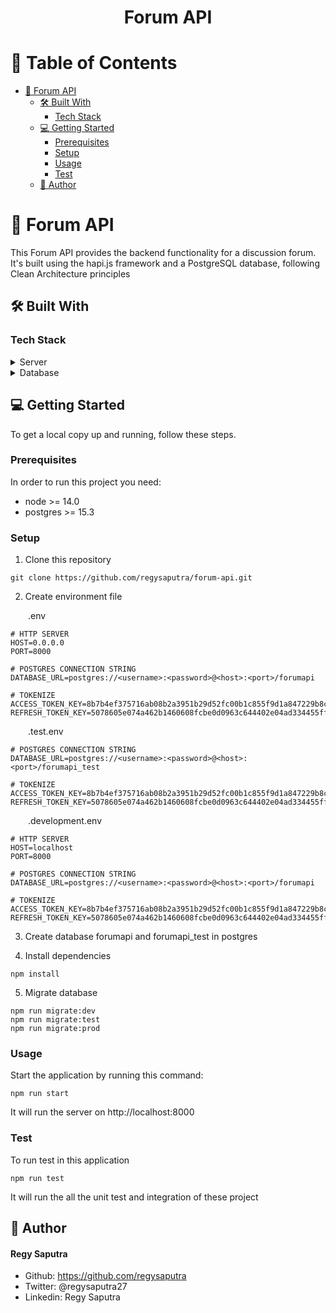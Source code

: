 <h1 align="center">Forum API</h1>

# :green_book: Table of Contents
* [📖 Forum API ](#-forum-api)
  * [🛠 Built With ](#-built-with)
    * [Tech Stack](#tech-stack)
  * [💻 Getting Started ](#-getting-started)
    * [Prerequisites](#prerequisites)
    * [Setup](#setup)
    * [Usage](#usage)
    * [Test](#test)
  * [👥 Author](#-author)

# 📖 Forum API<a name="forum-api"></a>
This Forum API provides the backend functionality for a discussion forum. It's built using the hapi.js framework and a PostgreSQL database, following Clean Architecture principles

## 🛠 Built With<a name="built-with"></a>

### Tech Stack
<details>
  <summary>Server</summary>
  Node.js with Hapi framework
</details>
<details>
  <summary>Database</summary>
  Postgresql
</details>

## 💻 Getting Started<a name="getting-started"></a>
To get a local copy up and running, follow these steps.
### Prerequisites
In order to run this project you need:
- node >= 14.0
- postgres >= 15.3

### Setup
1. Clone this repository
```
git clone https://github.com/regysaputra/forum-api.git
```
2. Create environment file

&emsp;&emsp;.env
```
# HTTP SERVER  
HOST=0.0.0.0
PORT=8000

# POSTGRES CONNECTION STRING
DATABASE_URL=postgres://<username>:<password>@<host>:<port>/forumapi

# TOKENIZE
ACCESS_TOKEN_KEY=8b7b4ef375716ab08b2a3951b29d52fc00b1c855f9d1a847229b8c5935bef56d9d271e76a9cf08e614300395c3b90ebe559cf968a0741b18c9505549394b2c70
REFRESH_TOKEN_KEY=5078605e074a462b1460608fcbe0d0963c644402e04ad334455ff5a856cb43fd99825861dde02957d5e3184c90c532ca7d0249df20fe93d535632f3d11be7bad
```
  
&emsp;&emsp;.test.env
```
# POSTGRES CONNECTION STRING
DATABASE_URL=postgres://<username>:<password>@<host>:<port>/forumapi_test

# TOKENIZE
ACCESS_TOKEN_KEY=8b7b4ef375716ab08b2a3951b29d52fc00b1c855f9d1a847229b8c5935bef56d9d271e76a9cf08e614300395c3b90ebe559cf968a0741b18c9505549394b2c70
REFRESH_TOKEN_KEY=5078605e074a462b1460608fcbe0d0963c644402e04ad334455ff5a856cb43fd99825861dde02957d5e3184c90c532ca7d0249df20fe93d535632f3d11be7bad
```  
&emsp;&emsp;.development.env
```  
# HTTP SERVER
HOST=localhost
PORT=8000

# POSTGRES CONNECTION STRING
DATABASE_URL=postgres://<username>:<password>@<host>:<port>/forumapi

# TOKENIZE
ACCESS_TOKEN_KEY=8b7b4ef375716ab08b2a3951b29d52fc00b1c855f9d1a847229b8c5935bef56d9d271e76a9cf08e614300395c3b90ebe559cf968a0741b18c9505549394b2c70
REFRESH_TOKEN_KEY=5078605e074a462b1460608fcbe0d0963c644402e04ad334455ff5a856cb43fd99825861dde02957d5e3184c90c532ca7d0249df20fe93d535632f3d11be7bad
```
3. Create database forumapi and forumapi_test in postgres

4. Install dependencies
```
npm install
```
5. Migrate database
```
npm run migrate:dev
npm run migrate:test
npm run migrate:prod
```

### Usage
Start the application by running this command:
```
npm run start
```
It will run the server on http://localhost:8000

### Test
To run test in this application
```
npm run test
```
It will run the all the unit test and integration of these project

## 👥 Author<a name="author"></a>
#### Regy Saputra
* Github: https://github.com/regysaputra
* Twitter: @regysaputra27
* Linkedin: Regy Saputra

